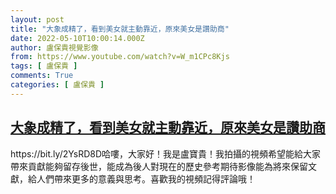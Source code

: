 ```yaml
---
layout: post
title: "大象成精了，看到美女就主動靠近，原來美女是讚助商"
date: 2022-05-10T10:00:14.000Z
author: 盧保貴視覺影像
from: https://www.youtube.com/watch?v=W_m1CPc8Kjs
tags: [ 盧保貴 ]
comments: True
categories: [ 盧保貴 ]
---
```

<!--1652176814000-->
[大象成精了，看到美女就主動靠近，原來美女是讚助商](https://www.youtube.com/watch?v=W_m1CPc8Kjs)
------

<div>
https://bit.ly/2YsRD8D哈嘍，大家好！我是盧寶貴！我拍攝的視頻希望能給大家帶來貢獻能夠留存後世，能成為後人對現在的歷史參考期待影像能為將來保留文獻，給人們帶來更多的意義與思考。喜歡我的視頻記得評論哦！
</div>

